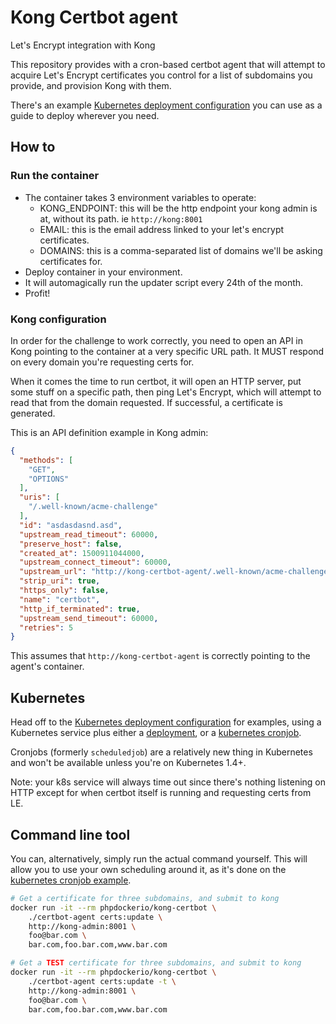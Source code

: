 # Kong Certbot agent
Let's Encrypt integration with Kong

This repository provides with a cron-based certbot agent that will attempt to acquire Let's Encrypt certificates you control
for a list of subdomains you provide, and provision Kong with them.

There's an example [Kubernetes deployment configuration](kubernetes/certbot-cron.yml) you can use as a guide to deploy wherever you need.

## How to

### Run the container
  - The container takes 3 environment variables to operate:
    - KONG_ENDPOINT: this will be the http endpoint your kong admin is at, without its path. ie `http://kong:8001`
    - EMAIL: this is the email address linked to your let's encrypt certificates.
    - DOMAINS: this is a comma-separated list of domains we'll be asking certificates for.
  - Deploy container in your environment.
  - It will automagically run the updater script every 24th of the month.
  - Profit!
  
### Kong configuration

In order for the challenge to work correctly, you need to open an API in Kong pointing to the container at a very 
specific URL path. It MUST respond on every domain you're requesting certs for. 

When it comes the time to run certbot, it will open an HTTP server, put some stuff on a specific path, then ping 
Let's Encrypt, which will attempt to read that from the domain requested. If successful, a certificate is generated.

This is an API definition example in Kong admin:

```json
{
  "methods": [
    "GET",
    "OPTIONS"
  ],
  "uris": [
    "/.well-known/acme-challenge"
  ],
  "id": "asdasdasnd.asd",
  "upstream_read_timeout": 60000,
  "preserve_host": false,
  "created_at": 1500911044000,
  "upstream_connect_timeout": 60000,
  "upstream_url": "http://kong-certbot-agent/.well-known/acme-challenge/",
  "strip_uri": true,
  "https_only": false,
  "name": "certbot",
  "http_if_terminated": true,
  "upstream_send_timeout": 60000,
  "retries": 5
}
```

This assumes that `http://kong-certbot-agent` is correctly pointing to the agent's container.

## Kubernetes

Head off to the [Kubernetes deployment configuration](kubernetes) for examples, using a Kubernetes service
plus either a [deployment](kubernetes/certbot-cron.yml), or a [kubernetes cronjob](kubernetes/certbot-cronjob.yml). 

Cronjobs (formerly `scheduledjob`) are a relatively new thing in Kubernetes and won't be available unless you're on 
Kubernetes 1.4+.

Note: your k8s service will always time out since there's nothing listening on HTTP except for when certbot itself is 
running and requesting certs from LE.

## Command line tool

You can, alternatively, simply run the actual command yourself. This will allow you to use your own scheduling around
it, as it's done on the [kubernetes cronjob example](kubernetes/certbot-cronjob.yml).

```bash
# Get a certificate for three subdomains, and submit to kong
docker run -it --rm phpdockerio/kong-certbot \
    ./certbot-agent certs:update \
    http://kong-admin:8001 \
    foo@bar.com \
    bar.com,foo.bar.com,www.bar.com

# Get a TEST certificate for three subdomains, and submit to kong
docker run -it --rm phpdockerio/kong-certbot \
    ./certbot-agent certs:update -t \
    http://kong-admin:8001 \
    foo@bar.com \
    bar.com,foo.bar.com,www.bar.com

```
